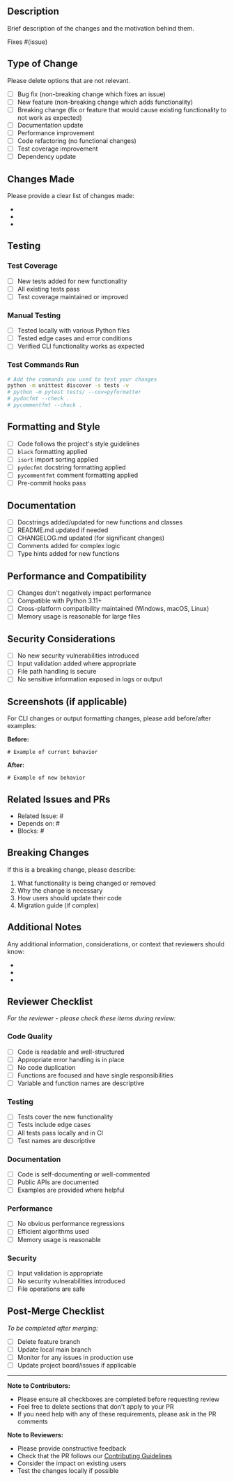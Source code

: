 ## Description

Brief description of the changes and the motivation behind them.

Fixes #(issue)

## Type of Change

Please delete options that are not relevant.

- [ ] Bug fix (non-breaking change which fixes an issue)
- [ ] New feature (non-breaking change which adds functionality)
- [ ] Breaking change (fix or feature that would cause existing functionality to not work as expected)
- [ ] Documentation update
- [ ] Performance improvement
- [ ] Code refactoring (no functional changes)
- [ ] Test coverage improvement
- [ ] Dependency update

## Changes Made

Please provide a clear list of changes made:

- 
- 
- 

## Testing

### Test Coverage
- [ ] New tests added for new functionality
- [ ] All existing tests pass
- [ ] Test coverage maintained or improved

### Manual Testing
- [ ] Tested locally with various Python files
- [ ] Tested edge cases and error conditions
- [ ] Verified CLI functionality works as expected

### Test Commands Run
```bash
# Add the commands you used to test your changes
python -m unittest discover -s tests -v
# python -m pytest tests/ --cov=pyformatter
# pydocfmt --check .
# pycommentfmt --check .
```

## Formatting and Style

- [ ] Code follows the project's style guidelines
- [ ] `black` formatting applied
- [ ] `isort` import sorting applied
- [ ] `pydocfmt` docstring formatting applied
- [ ] `pycommentfmt` comment formatting applied
- [ ] Pre-commit hooks pass

## Documentation

- [ ] Docstrings added/updated for new functions and classes
- [ ] README.md updated if needed
- [ ] CHANGELOG.md updated (for significant changes)
- [ ] Comments added for complex logic
- [ ] Type hints added for new functions

## Performance and Compatibility

- [ ] Changes don't negatively impact performance
- [ ] Compatible with Python 3.11+
- [ ] Cross-platform compatibility maintained (Windows, macOS, Linux)
- [ ] Memory usage is reasonable for large files

## Security Considerations

- [ ] No new security vulnerabilities introduced
- [ ] Input validation added where appropriate
- [ ] File path handling is secure
- [ ] No sensitive information exposed in logs or output

## Screenshots (if applicable)

For CLI changes or output formatting changes, please add before/after examples:

**Before:**
```
# Example of current behavior
```

**After:**
```
# Example of new behavior
```

## Related Issues and PRs

- Related Issue: #
- Depends on: #
- Blocks: #

## Breaking Changes

If this is a breaking change, please describe:

1. What functionality is being changed or removed
2. Why the change is necessary
3. How users should update their code
4. Migration guide (if complex)

## Additional Notes

Any additional information, considerations, or context that reviewers should know:

- 
- 
- 

## Reviewer Checklist

*For the reviewer - please check these items during review:*

### Code Quality
- [ ] Code is readable and well-structured
- [ ] Appropriate error handling is in place
- [ ] No code duplication
- [ ] Functions are focused and have single responsibilities
- [ ] Variable and function names are descriptive

### Testing
- [ ] Tests cover the new functionality
- [ ] Tests include edge cases
- [ ] All tests pass locally and in CI
- [ ] Test names are descriptive

### Documentation
- [ ] Code is self-documenting or well-commented
- [ ] Public APIs are documented
- [ ] Examples are provided where helpful

### Performance
- [ ] No obvious performance regressions
- [ ] Efficient algorithms used
- [ ] Memory usage is reasonable

### Security
- [ ] Input validation is appropriate
- [ ] No security vulnerabilities introduced
- [ ] File operations are safe

## Post-Merge Checklist

*To be completed after merging:*

- [ ] Delete feature branch
- [ ] Update local main branch
- [ ] Monitor for any issues in production use
- [ ] Update project board/issues if applicable

---

**Note to Contributors:**
- Please ensure all checkboxes are completed before requesting review
- Feel free to delete sections that don't apply to your PR
- If you need help with any of these requirements, please ask in the PR comments

**Note to Reviewers:**
- Please provide constructive feedback
- Check that the PR follows our [Contributing Guidelines](../CONTRIBUTING.md)
- Consider the impact on existing users
- Test the changes locally if possible
